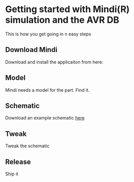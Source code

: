 # Getting started with Mindi(R) simulation and the AVR DB
This is how you get going in n easy steps
## Download Mindi
Download and install the applicaiton from here:

## Model
Mindi needs a model for the part. Find it.

## Schematic 
Download an example schematic 
<a id="raw-url" href="https://github.com/ridiculoustom/MINDI_test/blob/master/Mindi_Simulation/Voltage_Follower.wxsch">here</a>

## Tweak
Tweak the schematic

## Release
Ship it
